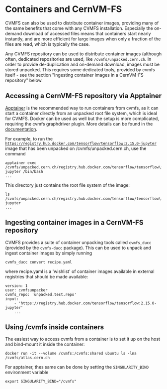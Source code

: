 # Containers and CernVM-FS

CVMFS can also be used to distribute container images, providing many of the same benefits that come with any CVMFS installation. Especially the on-demand download of accessed files means that containers start nearly instantly, and are more efficient for large images when only a fraction of the files are read, which is typically the case.

Any CVMFS repository can be used to distribute container images (although often, dedicated repositories are used, like `/cvmfs/unpacked.cern.ch`. In order to provide de-duplication and on-demand download, images must be stored unpacked. This requires some dedicated tools, provided by cvmfs itself - see the section "Ingesting container images in a CernVM-FS repository" below.

## Accessing a CernVM-FS repository via Apptainer

[Apptainer](https://apptainer.org/) is the recommended way to run containers from cvmfs, as it can start a container directly from an unpacked root file system, which is ideal for CVMFS.
Docker can be used as well but the setup is more complicated, requiring the cvmfs graphdriver plugin. More details can be found in the [documentation](https://cvmfs.readthedocs.io/en/stable/cpt-graphdriver.html).

For example, to run the [`https://registry.hub.docker.com/tensorflow/tensorflow:2.15.0-jupyter`](https://hub.docker.com/layers/tensorflow/tensorflow/2.15.0-jupyter/images/sha256-3bf17d6d5f2ed968543238936cca0725ca664d24729c537778b1333a315036d7?context=explore) image that has been unpacked on /cvmfs/unpacked.cern.ch, use the command

```
apptainer exec /cvmfs/unpacked.cern.ch/registry.hub.docker.com/tensorflow/tensorflow\:2.15.0-jupyter /bin/bash
...
```

This directory just contains the root file system of the image:

```
ls /cvmfs/unpacked.cern.ch/registry.hub.docker.com/tensorflow/tensorflow\:2.15.0-jupyter
...
```



## Ingesting container images in a CernVM-FS repository

CVMFS provides a suite of container unpacking tools called `cvmfs_ducc` (provided by the `cvmfs-ducc` package). This can be used to unpack and ingest container images by simply running

```
cvmfs_ducc convert recipe.yaml 
```
where recipe.yaml is a 'wishlist' of container images available in external registries that should be made available:

```
version: 1
user: cvmfsunpacker
cvmfs_repo: 'unpacked.test.repo'
input:
    - 'https://registry.hub.docker.com/tensorflow/tensorflow:2.15.0-jupyter'
    ...
```


## Using /cvmfs inside containers

The easiest way to access cvmfs from a container is to set it up on the host and bind-mount it inside the container:

```
docker run -it --volume /cvmfs:/cvmfs:shared ubuntu ls -lna /cvmfs/atlas.cern.ch
```

For apptainer, thes same can be done by setting the `SINGULARITY_BIND` environment variable 

```
export SINGULARITY_BIND="/cvmfs"
```
